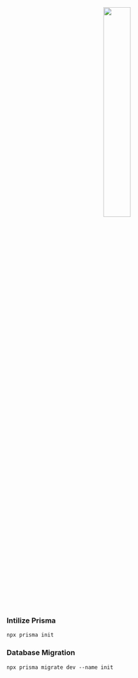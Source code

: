 <div align="center">    
    <img src="https://cdn.jsdelivr.net/gh/devicons/devicon@latest/icons/prisma/prisma-original-wordmark.svg" width="35%"/>
</div>
<h3>Intilize Prisma</h3>
    
```shell
npx prisma init
```

<h3>Database Migration</h3>
    
```shell
npx prisma migrate dev --name init
```